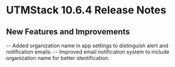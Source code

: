 # UTMStack 10.6.4 Release Notes
## New Features and Improvements
-- Added organization name in app settings to distinguish alert and notification emails.
-- Improved email notification system to include organization name for better identification.